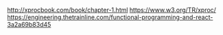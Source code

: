 http://xprocbook.com/book/chapter-1.html
https://www.w3.org/TR/xproc/
https://engineering.thetrainline.com/functional-programming-and-react-3a2a69b83d45

